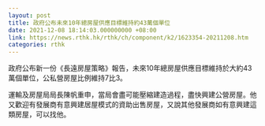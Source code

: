 ```yaml
---
layout: post
title: 政府公布未來10年總房屋供應目標維持約43萬個單位
date: 2021-12-08 18:14:03.000000000 +08:00
link: https://news.rthk.hk/rthk/ch/component/k2/1623354-20211208.htm
categories: rthk
---
```


政府公布新一份《長遠房屋策略》報告，未來10年總房屋供應目標維持於大約43萬個單位，公私營房屋比例維持7比3。

運輸及房屋局局長陳帆重申，當局會盡可能壓縮建造過程，盡快興建公營房屋。他又歡迎有發展商有意興建居屋模式的資助出售房屋，又說其他發展商如有意興建這類房屋，可以找他。
